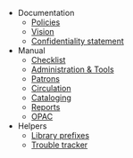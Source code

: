<!-- docs/_sidebar.md -->

- Documentation
  - [Policies](policies)
  - [Vision](vision)
  - [Confidentiality statement](confidentiality)
- Manual
  - [Checklist](checklist)
  - [Administration & Tools](administration)
  - [Patrons](patrons)
  - [Circulation](circulation)
  - [Cataloging](cataloging)
  - [Reports](reports)
  - [OPAC](opac)
- Helpers
  - [Library prefixes](prefixes)
  - [Trouble tracker](troubletracker)